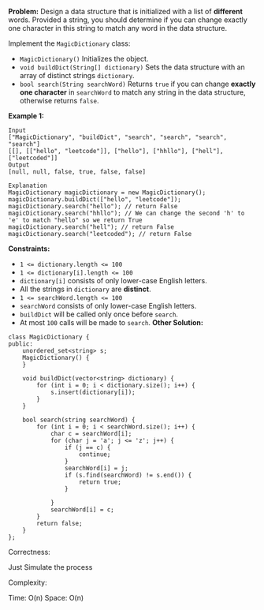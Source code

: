**Problem:**
Design a data structure that is initialized with a list of **different** words. Provided a string, you should determine if you can change exactly one character in this string to match any word in the data structure.

Implement the `MagicDictionary` class:

- `MagicDictionary()` Initializes the object.
- `void buildDict(String[] dictionary)` Sets the data structure with an array of distinct strings `dictionary`.
- `bool search(String searchWord)` Returns `true` if you can change **exactly one character** in `searchWord` to match any string in the data structure, otherwise returns `false`.

 

**Example 1:**

```
Input
["MagicDictionary", "buildDict", "search", "search", "search", "search"]
[[], [["hello", "leetcode"]], ["hello"], ["hhllo"], ["hell"], ["leetcoded"]]
Output
[null, null, false, true, false, false]

Explanation
MagicDictionary magicDictionary = new MagicDictionary();
magicDictionary.buildDict(["hello", "leetcode"]);
magicDictionary.search("hello"); // return False
magicDictionary.search("hhllo"); // We can change the second 'h' to 'e' to match "hello" so we return True
magicDictionary.search("hell"); // return False
magicDictionary.search("leetcoded"); // return False
```

 

**Constraints:**

- `1 <= dictionary.length <= 100`
- `1 <= dictionary[i].length <= 100`
- `dictionary[i]` consists of only lower-case English letters.
- All the strings in `dictionary` are **distinct**.
- `1 <= searchWord.length <= 100`
- `searchWord` consists of only lower-case English letters.
- `buildDict` will be called only once before `search`.
- At most `100` calls will be made to `search`.
**Other Solution:**
```
class MagicDictionary {
public:
    unordered_set<string> s;
    MagicDictionary() {
    }
    
    void buildDict(vector<string> dictionary) {
        for (int i = 0; i < dictionary.size(); i++) {
            s.insert(dictionary[i]);
        }
    }
    
    bool search(string searchWord) {
        for (int i = 0; i < searchWord.size(); i++) {
            char c = searchWord[i];
            for (char j = 'a'; j <= 'z'; j++) {
                if (j == c) {
                    continue;
                }
                searchWord[i] = j;
                if (s.find(searchWord) != s.end()) {
                    return true;
                }
                
            }
            searchWord[i] = c;
        }
        return false;
    }
};
```
Correctness:

Just Simulate the process

Complexity:

Time: O(n)
Space: O(n)